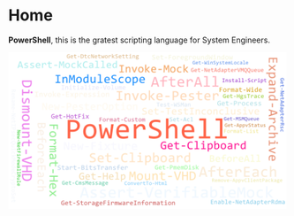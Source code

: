 # Home

**PowerShell**, this is the gratest scripting language for System Engineers.

![My helpful screenshot](/assets/words.png)
